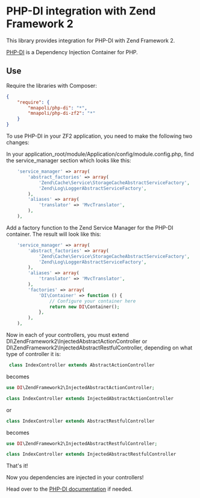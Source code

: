 # PHP-DI integration with Zend Framework 2

This library provides integration for PHP-DI with Zend Framework 2.

[PHP-DI](http://mnapoli.github.io/PHP-DI/) is a Dependency Injection Container for PHP.

## Use

Require the libraries with Composer:

```json
{
	"require": {
		"mnapoli/php-di": "*",
		"mnapoli/php-di-zf2": "*"
	}
}
```

To use PHP-DI in your ZF2 application, you need to make the following two changes:

In your application_root/module/Application/config/module.config.php, find the service_manager section
which looks like this:

```php
	'service_manager' => array(
		'abstract_factories' => array(
			'Zend\Cache\Service\StorageCacheAbstractServiceFactory',
			'Zend\Log\LoggerAbstractServiceFactory',
		),
		'aliases' => array(
			'translator' => 'MvcTranslator',
		),
	),
```

Add a factory function to the Zend Service Manager for the PHP-DI container. The result will look like this:

```php
	'service_manager' => array(
		'abstract_factories' => array(
			'Zend\Cache\Service\StorageCacheAbstractServiceFactory',
			'Zend\Log\LoggerAbstractServiceFactory',
		),
		'aliases' => array(
			'translator' => 'MvcTranslator',
		),
		'factories' => array(
			'DI\Container' => function () {
				// Configure your container here
				return new DI\Container();
			},
		),
	),
```

Now in each of your controllers, you must extend DI\ZendFramework2\InjectedAbstractActionController
or DI\ZendFramework2\InjectedAbstractRestfulController, depending on what type of controller it is:

```php
 class IndexController extends AbstractActionController
```

becomes

```php
use DI\ZendFramework2\InjectedAbstractActionController;

class IndexController extends InjectedAbstractActionController
```

or

```php
class IndexController extends AbstractRestfulController
```

becomes

```php
use DI\ZendFramework2\InjectedAbstractRestfulController;

class IndexController extends InjectedAbstractRestfulController
```

That's it!

Now you dependencies are injected in your controllers!

Head over to the [PHP-DI documentation](http://mnapoli.github.io/PHP-DI/doc/) if needed.

